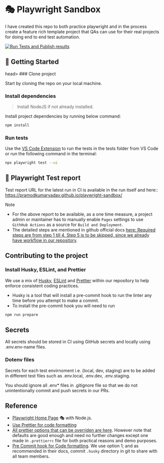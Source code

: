 # 🎭 Playwright Sandbox

I have created this repo to both practice playwright and in the process create a feature rich template project that QAs can use for their real projects for doing end to end test automation.

[![Run Tests and Publish results](https://github.com/PramodKumarYadav/playwright-sandbox/actions/workflows/recommended-sharded-run-tests-on-container-and-publish-results-in-same-workflow.yml/badge.svg?branch=main)](https://github.com/PramodKumarYadav/playwright-sandbox/actions/workflows/recommended-sharded-run-tests-on-container-and-publish-results-in-same-workflow.yml)

## 🚀 Getting Started
<head>
  <script src="https://kit.fontawesome.com/7cf90a18e5.js" crossorigin="anonymous"></script>
</head>head>
### Clone project

Start by cloning the repo on your local machine.

### Install dependencies

> Install NodeJS if not already installed.

Install project dependencies by running below command:

```bash
npm install
```

### Run tests

Use the [VS Code Extension](https://marketplace.visualstudio.com/items?itemName=ms-playwright.playwright) to run the tests in the tests folder from VS Code or run the following command in the terminal:

```bash
npx playwright test --ui
```

## 🐞 Playwright Test report

Test report URL for the latest run in CI is available in the run itself and here:: https://pramodkumaryadav.github.io/playwright-sandbox/

> [!NOTE]
>
> - For the above report to be available, as a one time measure, a project admin or maintainer has to manually enable `Pages` settings to use `GithHub Actions` as a source for `Build and Deployment`.
> - The detailed steps are mentioned in github official docs [here: Required steps are from step 1 till 4. Step 5 is to be skipped, since we already have workflow in our repository](https://docs.github.com/en/pages/getting-started-with-github-pages/configuring-a-publishing-source-for-your-github-pages-site#publishing-with-a-custom-github-actions-workflow).

## Contributing to the project

### Install Husky, ESLint, and Prettier

We use a mix of [Husky](https://github.com/typicode/husky), [ESLint](https://eslint.org/) and [Prettier](https://prettier.io/) within our repository to help enforce consistent coding practices.

- Husky is a tool that will install a pre-commit hook to run the linter any time before you attempt to make a commit.
- To install the pre-commit hook you will need to run

```bash
npm run prepare
```

## Secrets

All secrets should be stored in CI using GitHub secrets and locally using .env.env-name files.

### Dotenv files

Secrets for each test envirnoment i.e. (local, dev, staging) are to be added in different test files such as .env.local, .env.dev, .env.staging.

You should ignore all .env\* files in .gitignore file so that we do not unintentionally commit and push secrets in our PRs.

## Reference

- [Playwright Home Page](https://playwright.dev/) 🎭 with Node.js.
- [Use Prettier for code formatting](https://prettier.io/docs/en/)
- [All prettier options that can be overriden are here](https://prettier.io/docs/en/options). However note that defaults are good enough and need no further changes except one made in `.prettierrc` file for both practical reasons and demo purposes.
- [Pre Commit hook for Code formatting](https://prettier.io/docs/en/precommit#option-1-lint-stagedhttpsgithubcomokonetlint-staged). We use option 1; and as recommended in their docs, commit `.husky` directory in git to share with all team members.
